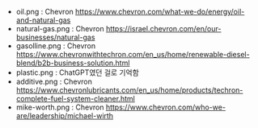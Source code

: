 - oil.png : Chevron https://www.chevron.com/what-we-do/energy/oil-and-natural-gas
- natural-gas.png : Chevron https://israel.chevron.com/en/our-businesses/natural-gas
- gasolline.png : Chevron https://www.chevronwithtechron.com/en_us/home/renewable-diesel-blend/b2b-business-solution.html
- plastic.png : ChatGPT였던 걸로 기억함
- additive.png : Chevron https://www.chevronlubricants.com/en_us/home/products/techron-complete-fuel-system-cleaner.html
- mike-worth.png : Chevron https://www.chevron.com/who-we-are/leadership/michael-wirth
